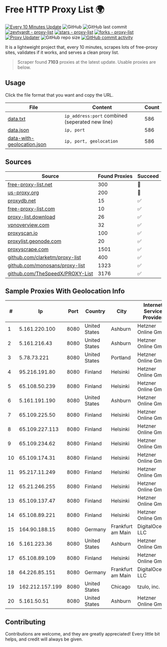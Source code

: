 
# Free HTTP Proxy List 🌍

[![Every 10 Minutes Update](https://github.com/mertguvencli/http-proxy-list/actions/workflows/main.yml/badge.svg?branch=main)](https://github.com/mertguvencli/http-proxy-list/actions/workflows/main.yml)
![GitHub](https://img.shields.io/github/license/mertguvencli/http-proxy-list)
![GitHub last commit](https://img.shields.io/github/last-commit/mertguvencli/http-proxy-list)
[![zevtyardt - proxy-list](https://img.shields.io/static/v1?label=zevtyardt&message=proxy-list&color=blue&logo=github)](https://github.com/zevtyardt/proxy-list "Go to GitHub repo")
[![stars - proxy-list](https://img.shields.io/github/stars/zevtyardt/proxy-list?style=social)](https://github.com/zevtyardt/proxy-list)
[![forks - proxy-list](https://img.shields.io/github/forks/zevtyardt/proxy-list?style=social)](https://github.com/zevtyardt/proxy-list)
[![Proxy Updater](https://github.com/zevtyardt/proxy-list/workflows/Proxy%20Updater/badge.svg)](https://github.com/zevtyardt/proxy-list/actions?query=workflow:"Proxy+Updater")
![GitHub repo size](https://img.shields.io/github/repo-size/zevtyardt/proxy-list)
[![GitHub commit activity](https://img.shields.io/github/commit-activity/m/zevtyardt/proxy-list?logo=commits)](https://github.com/zevtyardt/proxy-list/commits/main)

It is a lightweight project that, every 10 minutes, scrapes lots of free-proxy sites, validates if it works, and serves a clean proxy list.

> Scraper found **7103** proxies at the latest update. Usable proxies are below.

## Usage

Click the file format that you want and copy the URL.

|File|Content|Count|
|----|-------|-----|
|[data.txt](https://raw.githubusercontent.com/mertguvencli/http-proxy-list/main/proxy-list/data.txt)|`ip_address:port` combined (seperated new line)|586|
|[data.json](https://raw.githubusercontent.com/mertguvencli/http-proxy-list/main/proxy-list/data.json)|`ip, port`|586|
|[data-with-geolocation.json](https://raw.githubusercontent.com/mertguvencli/http-proxy-list/main/proxy-list/data-with-geolocation.json)|`ip, port, geolocation`|586|

## Sources

|Source|Found Proxies|Succeed|
|------|-------------|-------|
|[free-proxy-list.net](https://free-proxy-list.net)|300|🚫|
|[us-proxy.org](https://www.us-proxy.org)|200|🚫|
|[proxydb.net](http://proxydb.net)|15|✅|
|[free-proxy-list.com](https://free-proxy-list.com/?page=&port=&type%5B%5D=http&type%5B%5D=https&up_time=0&search=Search)|10|✅|
|[proxy-list.download](https://www.proxy-list.download/HTTP)|26|✅|
|[vpnoverview.com](https://vpnoverview.com/privacy/anonymous-browsing/free-proxy-servers)|32|✅|
|[proxyscan.io](https://www.proxyscan.io)|100|✅|
|[proxylist.geonode.com](https://proxylist.geonode.com/api/proxy-list?limit=300&page=1&sort_by=lastChecked&sort_type=desc&protocols=http,https)|20|✅|
|[proxyscrape.com](https://api.proxyscrape.com/v2/?request=displayproxies&protocol=http&timeout=10000&country=all&ssl=all&anonymity=all)|1501|✅|
|[github.com/clarketm/proxy-list](https://raw.githubusercontent.com/clarketm/proxy-list/master/proxy-list-raw.txt)|400|✅|
|[github.com/monosans/proxy-list](https://raw.githubusercontent.com/monosans/proxy-list/main/proxies/http.txt)|1323|✅|
|[github.com/TheSpeedX/PROXY-List](https://raw.githubusercontent.com/TheSpeedX/PROXY-List/master/http.txt)|3176|✅|


## Sample Proxies With Geolocation Info

|#|Ip|Port|Country|City|Internet Service Provider|
|-|--|----|-------|----|-------------------------|
|1|5.161.220.100|8080|United States|Ashburn|Hetzner Online GmbH|
|2|5.161.216.43|8080|United States|Ashburn|Hetzner Online GmbH|
|3|5.78.73.221|8080|United States|Portland|Hetzner Online GmbH|
|4|95.216.191.80|8080|Finland|Helsinki|Hetzner Online GmbH|
|5|65.108.50.239|8080|Finland|Helsinki|Hetzner Online GmbH|
|6|5.161.191.190|8080|United States|Ashburn|Hetzner Online GmbH|
|7|65.109.225.50|8080|Finland|Helsinki|Hetzner Online GmbH|
|8|65.109.227.113|8080|Finland|Helsinki|Hetzner Online GmbH|
|9|65.109.234.62|8080|Finland|Helsinki|Hetzner Online GmbH|
|10|65.109.174.31|8080|Finland|Helsinki|Hetzner Online GmbH|
|11|95.217.11.249|8080|Finland|Helsinki|Hetzner Online GmbH|
|12|65.21.246.255|8080|Finland|Helsinki|Hetzner Online GmbH|
|13|65.109.137.47|8080|Finland|Helsinki|Hetzner Online GmbH|
|14|65.108.89.221|8080|Finland|Helsinki|Hetzner Online GmbH|
|15|164.90.188.15|8080|Germany|Frankfurt am Main|DigitalOcean, LLC|
|16|5.161.223.36|8080|United States|Ashburn|Hetzner Online GmbH|
|17|65.108.89.109|8080|Finland|Helsinki|Hetzner Online GmbH|
|18|64.226.85.151|8080|Germany|Frankfurt am Main|DigitalOcean, LLC|
|19|162.212.157.199|8080|United States|Chicago|tzulo, inc.|
|20|5.161.50.51|8080|United States|Ashburn|Hetzner Online GmbH|



## Contributing

Contributions are welcome, and they are greatly appreciated! Every
little bit helps, and credit will always be given.

